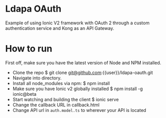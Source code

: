 # Ldapa OAuth
Example of using Ionic V2 framework with OAuth 2 through a custom authentication service and Kong as an API Gateway.

# How to run
First off, make sure you have the latest version of Node and NPM installed.

* Clone the repo $ git clone git@github.com:{{user}}/ldapa-oauth.git
* Navigate into directory.
* Install all node_modules via npm: $ npm install
* Make sure you have Ionic v2 globally installed $ npm install -g ionic@beta
* Start watching and building the client $ ionic serve
* Change the callback URL in callback.html
* Change API url in `auth.model.ts` to wherever your API is located 
